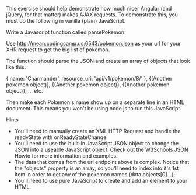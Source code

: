 This exercise should help demonstrate how much nicer Angular (and jQuery, for that matter) makes AJAX requests. To demonstrate this, you must do the following in vanilla (plain) JavaScript.

Write a Javascript function called parsePokemon.

Use http://mean.codingcamp.us:6543/pokemon.json as your url for your XHR request to get the big list of pokemon.

The function should parse the JSON and create an array of objects that look like this:

{
    name: 'Charmander',
    resource_uri: 'api/v1/pokemon/8/'
},
{(Another pokemon object)},
{(Another pokemon object)},
{(Another pokemon object)},
...
etc.



Then make each Pokemon's name show up on a separate line in an HTML document. This means you won't be using node.js to run this JavaScript.

Hints
- You'll need to manually create an XML HTTP Request and handle the readyState with onReadyStateChange.
- You'll need to use the built-in JavaScript JSON object to change the JSON into a useable JavaScript object. Check out the W3Schools JSON Howto for more information and examples.
- The data that comes from the url endpoint above is complex. Notice that the "objects" property is an array, so you'll need to index into it's 1st item in order to get any of the pokemon names (data.objects[0]...);
- You'll need to use pure JavaScript to create and add an element to your HTML.